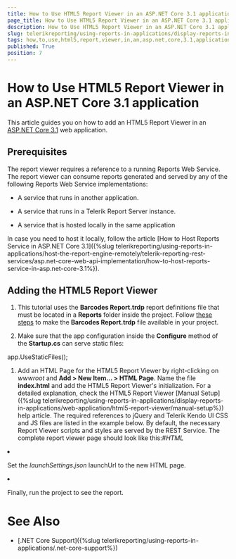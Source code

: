 ```yaml
---
title: How to Use HTML5 Report Viewer in an ASP.NET Core 3.1 application
page_title: How to Use HTML5 Report Viewer in an ASP.NET Core 3.1 application | for Telerik Reporting Documentation
description: How to Use HTML5 Report Viewer in an ASP.NET Core 3.1 application
slug: telerikreporting/using-reports-in-applications/display-reports-in-applications/web-application/html5-report-viewer/how-to-use-html5-report-viewer-in-an-asp.net-core-3.1-application
tags: how,to,use,html5,report,viewer,in,an,asp.net,core,3.1,application
published: True
position: 7
---
```


# How to Use HTML5 Report Viewer in an ASP.NET Core 3.1 application



This article guides you on how to add an HTML5 Report Viewer in an
        [ASP.NET Core 3.1](https://docs.microsoft.com/en-us/aspnet/core/?view=aspnetcore-3.1)
        web application.
      

## Prerequisites

The report viewer requires a reference to a running Reports Web Service. The report viewer can consume reports generated and served by
          any of the following Reports Web Service implementations:
        

* A service that runs in another application.

* A service that runs in a Telerik Report Server instance.

* A service that is hosted locally in the same application

In case you need to host it locally, follow the article [How to Host Reports Service in ASP.NET Core 3.1]({%slug telerikreporting/using-reports-in-applications/host-the-report-engine-remotely/telerik-reporting-rest-services/asp.net-core-web-api-implementation/how-to-host-reports-service-in-asp.net-core-3.1%}).
        

## Adding the HTML5 Report Viewer

1. This tutorial uses the __Barcodes Report.trdp__ report definitions file
              that must be located in a __Reports__ folder inside the project.
              Follow [these steps](https://docs.telerik.com/reporting/telerik-reporting-rest-service-aspnetcore-mvc-core3#add-report-definitions)
              to	make the __Barcodes Report.trdp__ file available in your project.
            

1. Make sure that the app configuration inside the __Configure__ method of the __Startup.cs__
              can serve static files:
            

	
app.UseStaticFiles();
            



1. Add an HTML Page for the HTML5 Report Viewer by right-clicking on *wwwroot* and __Add > New Item... > HTML Page__.
              Name the file __index.html__ and add the HTML5 Report Viewer's initialization. For a detailed explanation, check the HTML5 Report Viewer
              [Manual Setup]({%slug telerikreporting/using-reports-in-applications/display-reports-in-applications/web-application/html5-report-viewer/manual-setup%}) help article.
              The required references to jQuery and Telerik Kendo UI CSS and JS files are listed in the example below.
              By default, the necessary Report Viewer scripts and styles are served by the REST Service.
            The complete report viewer page should look like this:#_HTML_

	
<!DOCTYPE html> 
<html xmlns="http://www.w3.org/1999/xhtml">
<head> 
  <title>Telerik HTML5 Report Viewer Demo in ASP.NET Core</title>
  
  <meta http-equiv="X-UA-Compatible" content="IE=edge" />
  <meta name="viewport" content="width=device-width, initial-scale=1, maximum-scale=1" />
  
  <script src="https://ajax.googleapis.com/ajax/libs/jquery/3.3.1/jquery.min.js"></script> 
  
  <link href="https://kendo.cdn.telerik.com/



1. Set the *launchSettings.json* launchUrl to the new HTML page.
            

1. Finally, run the project to see the report.
            

# See Also

 * [.NET Core Support]({%slug telerikreporting/using-reports-in-applications/.net-core-support%})
